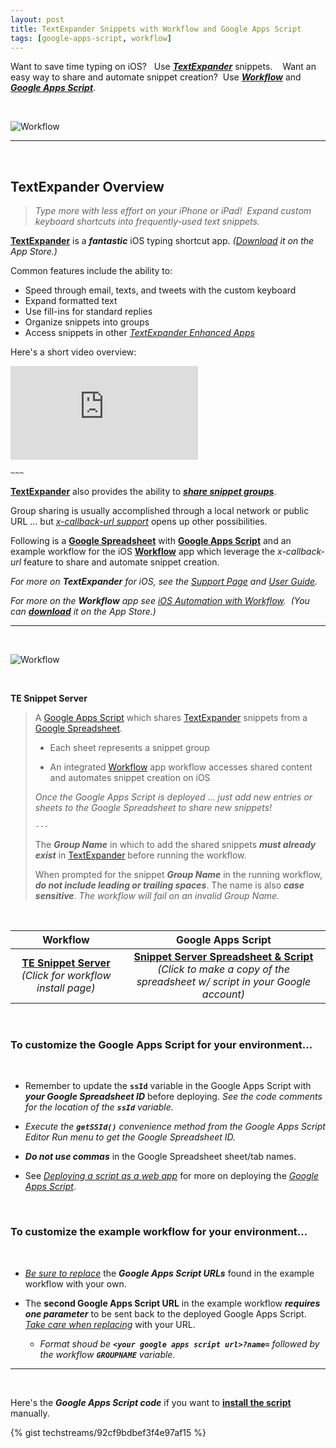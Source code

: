 ```yaml
---
layout: post
title: TextExpander Snippets with Workflow and Google Apps Script
tags: [google-apps-script, workflow]
---
```


Want to save time typing on iOS?  &nbsp; Use ***[TextExpander](https://smilesoftware.com/textexpander-ios)*** snippets.   &nbsp;&nbsp; Want an easy way to share and automate snippet creation?  &nbsp;Use ***[Workflow](https://workflow.is/)*** and ***[Google Apps Script](https://www.google.com/script/start/)***.

<br>

![Workflow]({{site.baseurl}}/images/2016-01-28-workflow.png)

---

<br>

## TextExpander Overview

> *Type more with less effort on your iPhone or iPad! &nbsp;Expand custom keyboard shortcuts into frequently-used text snippets.*

**[TextExpander](https://smilesoftware.com/textexpander-ios)** is a ***fantastic*** iOS typing shortcut app.  *([Download](https://itunes.apple.com/us/app/textexpander/id917416298) it on the App Store.)*

Common features include the ability to:

* Speed through email, texts, and tweets with the custom keyboard
* Expand formatted text
* Use fill-ins for standard replies
* Organize snippets into groups
* Access snippets in other *[TextExpander Enhanced Apps](https://smilesoftware.com/textexpander-ios/apps)*


Here's a short video overview:

<div class='embed-container'>
	<iframe src="https://www.youtube.com/embed/KXzWWsGMx_g" frameborder=0 allowfullscreen></iframe>
</div>

`~~~`

**[TextExpander](https://smilesoftware.com/textexpander-ios)** also provides the ability to ***[share snippet groups](https://smilesoftware.com/help/touch3/groups.html)***.  

Group sharing is usually accomplished through a local network or public URL ... but *[x-callback-url support](https://smilesoftware.com/textexpander/entry/textexpander-touch-3-5-adds-create-expand-xcallbackurl-support)* opens up other possibilities. 

Following is a **[Google Spreadsheet](https://www.google.com/sheets/about/)** with **[Google Apps Script](https://www.google.com/script/start/)** and an example workflow for the iOS **[Workflow](https://workflow.is/)** app which leverage the *x-callback-url* feature to share and automate snippet creation.

<i class="fa fa-hand-o-right"></i> *For more on __TextExpander__ for iOS, see the [Support Page](https://smilesoftware.com/textexpander-ios/support) and [User Guide](https://smilesoftware.com/help/touch3/index.html).*

<i class="fa fa-hand-o-right"></i> *For more on the __Workflow__ app see [iOS Automation with Workflow](https://techstreams.github.io/2015/04/06/ios-automation-with-workflow/).  &nbsp;(You can __[download](https://itunes.apple.com/app/workflow-powerful-automation/id915249334)__ it on the App Store.)*


---

<br>

![Workflow]({{site.baseurl}}/images/2016-01-28-snippet-server.png)

<br>

**TE Snippet Server**

> A [Google Apps Script](https://www.google.com/script/start/) which shares [TextExpander](https://smilesoftware.com/textexpander-ios) snippets from a [Google Spreadsheet](https://www.google.com/sheets/about/).  
>
> * Each sheet represents a snippet group 
> 
> * An integrated [Workflow](https://workflow.is/) app workflow accesses shared content and automates snippet creation on iOS
>
> <i class="fa fa-hand-o-right"></i> *Once the Google Apps Script is deployed ... just add new entries or sheets to the Google Spreadsheet to share new snippets!*
>
> `---`
>
> <i class="fa fa-exclamation-circle"></i> The ***Group Name*** in which to add the shared snippets ***must already exist*** in [TextExpander](https://smilesoftware.com/textexpander-ios) before running the workflow.  
>
> <i class="fa fa-exclamation-circle"></i> When prompted for the snippet ***Group Name*** in the running workflow, ***do not include leading or trailing spaces***. The name is also ***case sensitive***. *The workflow will fail on an invalid Group Name.*
>

<br>


| Workflow | Google Apps Script |
| :--------: | :---------------: |
| **[<i class="fa fa-refresh"></i> TE Snippet Server](https://workflow.is/workflows/5c443da149c748f2adda8338a2ff81b8)** *(Click for workflow install page)* | **[Snippet Server Spreadsheet & Script](https://docs.google.com/spreadsheets/d/1bh2eJEQ_pgqWI_dALaGxBNE585Yq45yliq_j_3Qf998/copy)** *(Click to make a copy of the spreadsheet w/ script in your Google account)* |

<br>

### To customize the Google Apps Script for your environment...

<br>

*  Remember to update the **`ssId`** variable in the Google Apps Script with ***your Google Spreadsheet ID*** before deploying.  *See the code comments for the location of the __`ssId`__ variable.* 

  * <i class="fa fa-hand-o-right"></i> *Execute the __`getSSId()`__ convenience method from the Google Apps Script Editor Run menu to get the Google Spreadsheet ID.*
  
* ***Do not use commas*** in the Google Spreadsheet sheet/tab names.

* See *[Deploying a script as a web app](https://developers.google.com/apps-script/guides/web#deploying_a_script_as_a_web_app)* for more on deploying the *[Google Apps Script](https://www.google.com/script/start/)*.

<br>


### To customize the example workflow for your environment...

<br>

* *[Be sure to replace]({{site.baseurl}}/howto/replace-workflow-urls/)* the ***Google Apps Script URLs*** found in the example workflow with your own.

* The **second Google Apps Script URL** in the example workflow ***requires one parameter*** to be sent back to the deployed Google Apps Script.  *[Take care when replacing]({{site.baseurl}}/howto/replace-workflow-urls/)* with your URL.  

  * <i class="fa fa-hand-o-right"></i>  *Format shoud be __`<your google apps script url>?name=`__ followed by the workflow __`GROUPNAME`__ variable.*


---

<br>

Here's the ***Google Apps Script code*** if you want to **[install the script](https://developers.google.com/apps-script/guides/standalone#creating_a_standalone_script)** manually.

{% gist techstreams/92cf9bdbef3f4e97af15 %}






























